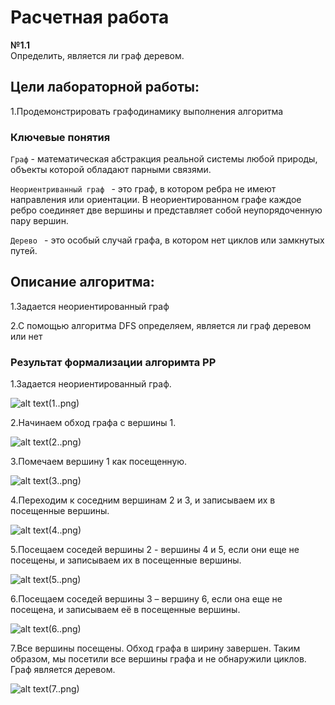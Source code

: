 # Расчетная работа

**№1.1**  
Определить, является ли граф деревом.

## Цели лабораторной работы:

1.Продемонстрировать графодинамику выполнения алгоритма

### Ключевые понятия

`Граф` - математическая абстракция реальной системы любой природы, объекты которой обладают парными связями.

`Неориентриванный граф ` - это граф, в котором ребра не имеют направления или ориентации. В неориентированном графе каждое ребро соединяет две вершины и представляет собой неупорядоченную пару вершин.

`Дерево ` - это особый случай графа, в котором нет циклов или замкнутых путей.

## Описание алгоритма:

1.Задается неориентированный граф

2.С помощью алгоритма DFS определяем, является ли граф деревом или нет

### Результат формализации алгоримта РР

1.Задается неориентированный граф.

![alt text](https://github.com/iluxa313/iluxa313)(1..png)

2.Начинаем обход графа с вершины 1.

![alt text](https://github.com/iluxa313/iluxa313)(2..png)

3.Помечаем вершину 1 как посещенную.

![alt text](https://github.com/iluxa313/iluxa313)(3..png)

4.Переходим к соседним вершинам 2 и 3, и записываем их в посещенные вершины.

![alt text](https://github.com/iluxa313/iluxa313)(4..png)

5.Посещаем соседей вершины 2 - вершины 4 и 5, если они еще не посещены, и записываем их в посещенные вершины.

![alt text](https://github.com/iluxa313/iluxa313)(5..png)

6.Посещаем соседей вершины 3 – вершину 6, если она еще не посещена, и записываем её в посещенные вершины.

![alt text](https://github.com/iluxa313/iluxa313)(6..png)

7.Все вершины посещены. Обход графа в ширину завершен.
Таким образом, мы посетили все вершины графа и не обнаружили циклов. Граф является деревом.

![alt text](https://github.com/iluxa313/iluxa313)(7..png)
